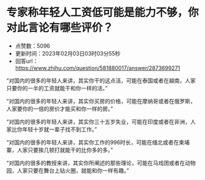 # 专家称年轻人工资低可能是能力不够，你对此言论有哪些评价？
- 点赞数：5096
- 更新时间：2023年02月03日03时03分55秒
- 回答url：https://www.zhihu.com/question/581880017/answer/2873699271
<body>
 <p data-pid="wz-M4bw6">“对国内的很多的年轻人来讲，其实你干的这点活，可能在泰国或者在越南，人家只要你的一半的工资就能干和你一样的活。”</p>
 <p data-pid="keVJOQt5">“对国内的很多的年轻人来讲，其实你买房的价格，可能在摩纳哥或者在俄罗斯，人家要你的一倍的房价才能买和你一样的房。”</p>
 <p data-pid="yEP4KOTx">“对国内的很多的年轻人来讲，其实你三十五岁失业，可能在印度或者在非洲，人家比你年轻十岁就一辈子找不到工作。”</p>
 <p data-pid="up2Gg5sJ">“对国内的很多的年轻人来讲，其实你工作的996时长，可能在缅北或者在柬埔寨，人家只要挨几顿打就能干的比你多的多。”</p>
 <p data-pid="ANM69FZf">“对国内的很多的教授来讲，其实你所阐述的那些理论，可能在马戏团或者在动物园，人家只要在舞台上钻火圈，就能和你一样有趣。”</p>
</body>